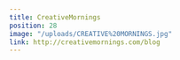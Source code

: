 ```yaml
---
title: CreativeMornings
position: 28
image: "/uploads/CREATIVE%20MORNINGS.jpg"
link: http://creativemornings.com/blog
---
```



